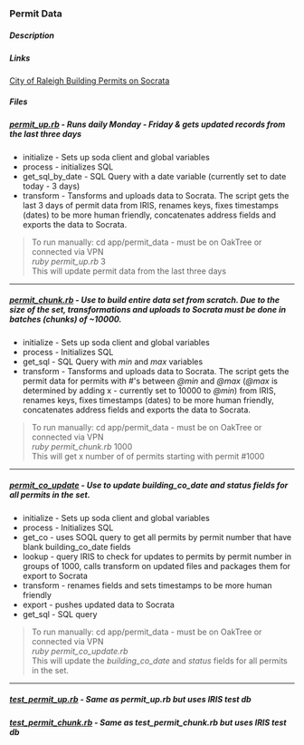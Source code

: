 ### Permit Data
##### Description 
  
##### Links  
 [City of Raleigh Building Permits on Socrata](https://data.raleighnc.gov/Urban-Planning/City-of-Raleigh-Building-Permits-from-Jan-2000/hk3n-ieai)

##### Files
##### [permit_up.rb](permit_up.rb) - Runs daily Monday - Friday & gets updated records from the last three days
 
  - initialize - Sets up soda client and global variables
  - process - initializes SQL
  - get\_sql\_by\_date - SQL Query with a date variable (currently set to date today - 3 days)
  - transform - Tansforms and uploads data to Socrata. The script gets the last 3 days of permit data from IRIS, renames keys, fixes timestamps (dates) to be more human friendly, concatenates address fields and exports the data to Socrata.

>To run manually: cd app/permit\_data - must be on OakTree or connected via VPN    
 _ruby permit\_up.rb_  3  
This will update permit data from the last three days

---
 
##### [permit_chunk.rb](permit_chunk.rb) -  Use to build entire data set from scratch. Due to the size of the set, transformations and uploads to Socrata must be done in batches (chunks) of ~10000.

  - initialize - Sets up soda client and global variables
  - process - Initializes SQL
  - get\_sql - SQL Query with _min_ and _max_ variables  
  - transform - Tansforms and uploads data to Socrata. The script gets the permit data for permits with #'s between _@min_ and _@max_ (_@max_ is determined by adding x - currently set to 10000 to _@min_)  from IRIS, renames keys, fixes timestamps (dates) to be more human friendly, concatenates address fields and exports the data to Socrata.
   
>To run manually: cd app/permit\_data - must be on OakTree or connected via VPN     
 _ruby permit\_chunk.rb_ 1000  
This will get x number of of permits starting with permit #1000

---
 
##### [permit\_co\_update](permit_co_update.rb) -  Use to update _building\_co\_date_ and _status_ fields for all permits in the set.
 
  - initialize  - Sets up soda client and global variables  
  - process - Initializes SQL
  - get\_co - uses SOQL query to get all permits by permit number that have blank building\_co\_date fields
  - lookup - query IRIS  to check for updates to permits by permit number in groups of 1000, calls transform on updated files and packages them for export to Socrata 
  - transform - renames fields and sets timestamps to be more human friendly
  - export - pushes updated data to Socrata
  - get_sql - SQL query
  
>To run manually: cd app/permit\_data - must be on OakTree or connected via VPN     
 _ruby permit\_co\_update.rb_  
This will update the _building\_co\_date_ and _status_ fields for all permits in the set.

--- 
##### [test\_permit\_up.rb](permit_chunk.rb) -  Same as permit\_up.rb but uses IRIS test db
##### [test\_permit\_chunk.rb](permit_chunk.rb) - Same as test\_permit\_chunk.rb but uses IRIS test db
 

